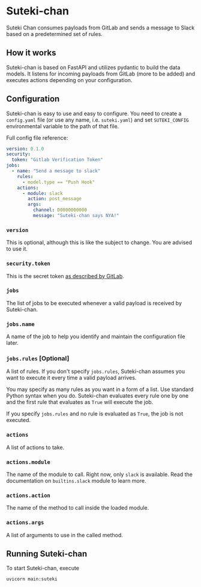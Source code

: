 # Suteki-chan
Suteki Chan consumes payloads from GitLab and sends a message to Slack based on a predetermined set of rules.

## How it works

Suteki-chan is based on FastAPI and utilizes pydantic to build the data models.
It listens for incoming payloads from GitLab (more to be added) and executes actions depending on your configuration.

## Configuration

Suteki-chan is easy to use and easy to configure.
You need to create a `config.yaml` file (or use any name, i.e. `suteki.yaml`) and set `SUTEKI_CONFIG` environmental
variable to the path of that file.

Full config file reference:

```yaml
version: 0.1.0
security:
  token: "Gitlab Verification Token"
jobs:
  - name: "Send a message to slack"
    rules:
      - model.type == "Push Hook"
    actions:
      - module: slack
        action: post_message
        args:
          channel: D0000000000
          message: "Suteki-chan says NYA!"
```

### `version`
This is optional, although this is like the subject to change. You are advised to use it.

### `security.token`
This is the secret token [as described by GitLab](https://docs.gitlab.com/ee/user/project/integrations/webhooks.html#validate-payloads-by-using-a-secret-token).

### `jobs`
The list of jobs to be executed whenever a valid payload is received by Suteki-chan.

### `jobs.name`
A name of the job to help you identify and maintain the configuration file later.

### `jobs.rules` [Optional]
A list of rules. If you don't specify `jobs.rules`, Suteki-chan assumes you want to execute it every time a valid payload arrives.

You may specify as many rules as you want in a form of a list. Use standard Python syntax when you do.
Suteki-chan evaluates every rule one by one and the first rule that evaluates as `True` will execute the job.

If you specify `jobs.rules` and no rule is evaluated as `True`, the job is not executed.

### `actions`
A list of actions to take.

### `actions.module`
The name of the module to call.
Right now, only `slack` is available. Read the documentation on `builtins.slack` module to learn more.

### `actions.action`
The name of the method to call inside the loaded module.

### `actions.args`
A list of arguments to use in the called method.

## Running Suteki-chan
To start Suteki-chan, execute

```bash
uvicorn main:suteki
```
